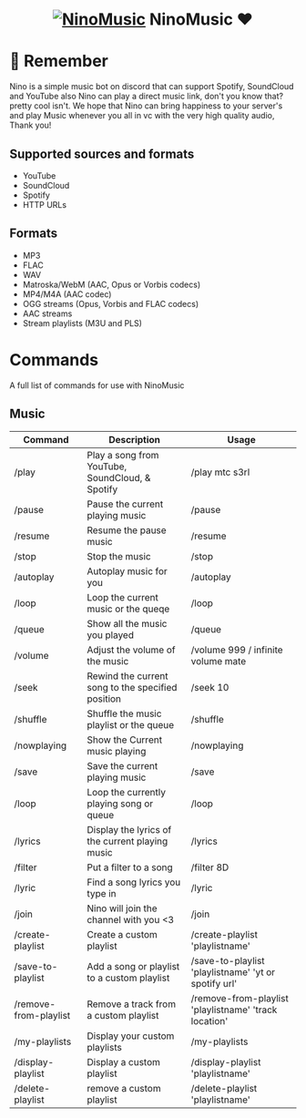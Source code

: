 <h1 align="center">
  <a href="#"><img src="https://i1.sndcdn.com/visuals-Ow0VgMEySp2z76WJ-StC4Pw-t1240x260.jpg" alt="NinoMusic"></a>
  NinoMusic ❤
</h1>

# 💌 Remember
Nino is a simple music bot on discord that can support Spotify, SoundCloud and YouTube also Nino can play a direct music link, don't you know that? pretty cool isn't. We hope that Nino can bring happiness to your server's and play Music whenever you all in vc with the very high quality audio, Thank you!

## Supported sources and formats
- YouTube
- SoundCloud
- Spotify
- HTTP URLs

## Formats
- MP3
- FLAC
- WAV
- Matroska/WebM (AAC, Opus or Vorbis codecs)
- MP4/M4A (AAC codec)
- OGG streams (Opus, Vorbis and FLAC codecs)
- AAC streams
- Stream playlists (M3U and PLS)

# Commands

A full list of commands for use with NinoMusic

## Music

| Command               | Description                                                                                                               | Usage                                                 |
| --------------------- | ------------------------------------------------------------------------------------------------------------------------- | ----------------------------------------------------- |
| /play                 | Play a song from YouTube, SoundCloud, & Spotify                                                                           | /play mtc s3rl                                |
| /pause                | Pause the current playing music                                                                                           | /pause                                                |
| /resume               | Resume the pause music                                                                                                    | /resume                                               |
| /stop                 | Stop the music                                                                                                            | /stop                                                |
| /autoplay             | Autoplay music for you                                                                                                    | /autoplay                                              |
| /loop                 | Loop the current music or the queqe                                                                                       | /loop                                                |
| /queue                | Show all the music you played                                                                                             | /queue                                              |
| /volume               | Adjust the volume of the music                                                                                            | /volume 999 / infinite volume mate                                                 |
| /seek                 | Rewind the current song to the specified position                                                                         | /seek 10                                              |
| /shuffle              | Shuffle the music playlist or the queue                                                                                   | /shuffle                                              |
| /nowplaying           | Show the Current music playing                                                                                            | /nowplaying                                            |
| /save                 | Save the current playing music                                                                                            | /save                                         |
| /loop                 | Loop the currently playing song or queue                                                                                  | /loop                                                 |
| /lyrics               | Display the lyrics of the current playing music                                                                           | /lyrics                                     |
| /filter               | Put a filter to a song                                                                                                    | /filter 8D                                          |
| /lyric                | Find a song lyrics you type in                                                                                            | /lyric <song name>                                             |
| /join                 | Nino will join the channel with you <3                                                                                                 | /join                                        |
| /create-playlist      | Create a custom playlist                                                                                                  | /create-playlist 'playlistname'                       |
| /save-to-playlist     | Add a song or playlist to a custom playlist                                                                               | /save-to-playlist 'playlistname' 'yt or spotify url'  |
| /remove-from-playlist | Remove a track from a custom playlist                                                                                     | /remove-from-playlist 'playlistname' 'track location' |
| /my-playlists         | Display your custom playlists                                                                                             | /my-playlists                                         |
| /display-playlist     | Display a custom playlist                                                                                                 | /display-playlist 'playlistname'                      |
| /delete-playlist      | remove a custom playlist                                                                                                  | /delete-playlist 'playlistname'                       |
